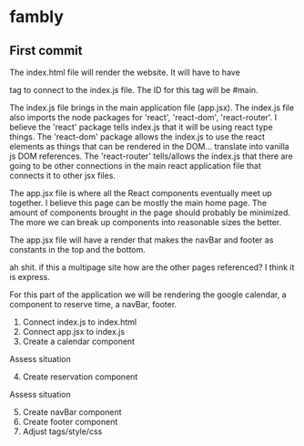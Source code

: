 # fambly

## First commit

The index.html file will render the website. It will have to have <div> tag to connect to the index.js file. The ID for this tag will be #main.

The index.js file brings in the main application file (app.jsx). The index.js file also imports the node packages for 'react', 'react-dom', 'react-router'.
I believe the 'react' package tells index.js that it will be using react type things. The 'react-dom' package allows the index.js to use the react elements as things that can be rendered in the DOM... translate into vanilla js DOM references. The 'react-router' tells/allows the index.js that there are going to be other connections in the main react application file that connects it to other jsx files.

The app.jsx file is where all the React components eventually meet up together. I believe this page can be mostly the main home page. The amount of components brought in the page should probably be minimized. The more we can break up components into reasonable sizes the better.

The app.jsx file will have a render that makes the navBar and footer as constants in the top and the bottom.

ah shit. if this a multipage site how are the other pages referenced? I think it is express.

For this part of the application we will be rendering the google calendar, a component to reserve time, a navBar, footer.

1. Connect index.js to index.html
2. Connect app.jsx to index.js
3. Create a calendar component

Assess situation

4. Create reservation component

Assess situation

5. Create navBar component
6. Create footer component
7. Adjust tags/style/css
